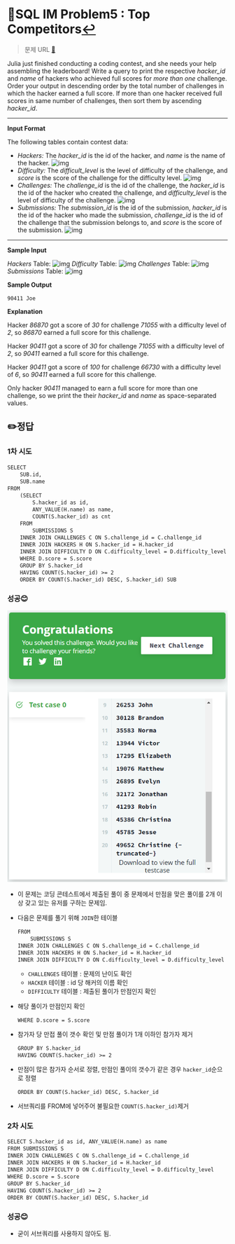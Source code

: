 # 📝SQL IM Problem5 : Top Competitors[↩](../)

> 문제 URL [🔗](https://www.hackerrank.com/challenges/full-score/problem?isFullScreen=true)

Julia just finished conducting a coding contest, and she needs your help assembling the leaderboard! Write a query to print the respective *hacker_id* and *name* of hackers who achieved full scores for *more than one* challenge. Order your output in descending order by the total number of challenges in which the hacker earned a full score. If more than one hacker received full scores in same number of challenges, then sort them by ascending *hacker_id*.

------

**Input Format**

The following tables contain contest data:

- *Hackers:* The *hacker_id* is the id of the hacker, and *name* is the name of the hacker. ![img](https://s3.amazonaws.com/hr-challenge-images/19504/1458526776-67667350b4-ScreenShot2016-03-21at7.45.59AM.png)
- *Difficulty:* The *difficult_level* is the level of difficulty of the challenge, and *score* is the score of the challenge for the difficulty level. ![img](https://s3.amazonaws.com/hr-challenge-images/19504/1458526915-57eb75d9a2-ScreenShot2016-03-21at7.46.09AM.png)
- *Challenges:* The *challenge_id* is the id of the challenge, the *hacker_id* is the id of the hacker who created the challenge, and *difficulty_level* is the level of difficulty of the challenge. ![img](https://s3.amazonaws.com/hr-challenge-images/19504/1458527032-f9ca650442-ScreenShot2016-03-21at7.46.17AM.png)
- *Submissions:* The *submission_id* is the id of the submission, *hacker_id* is the id of the hacker who made the submission, *challenge_id* is the id of the challenge that the submission belongs to, and *score* is the score of the submission. ![img](https://s3.amazonaws.com/hr-challenge-images/19504/1458527077-298f8e922a-ScreenShot2016-03-21at7.46.29AM.png)

------

**Sample Input**

*Hackers* Table: ![img](https://s3.amazonaws.com/hr-challenge-images/19504/1458527241-6922b4ad87-ScreenShot2016-03-21at7.47.02AM.png) *Difficulty* Table: ![img](https://s3.amazonaws.com/hr-challenge-images/19504/1458527265-7ad6852a13-ScreenShot2016-03-21at7.46.50AM.png) *Challenges* Table: ![img](https://s3.amazonaws.com/hr-challenge-images/19504/1458527285-01e95eb6ec-ScreenShot2016-03-21at7.46.40AM.png) *Submissions* Table: ![img](https://s3.amazonaws.com/hr-challenge-images/19504/1458527812-479a74b99f-ScreenShot2016-03-21at8.06.05AM.png)

**Sample Output**

```
90411 Joe
```

**Explanation**

Hacker *86870* got a score of *30* for challenge *71055* with a difficulty level of *2*, so *86870* earned a full score for this challenge.

Hacker *90411* got a score of *30* for challenge *71055* with a difficulty level of *2*, so *90411* earned a full score for this challenge.

Hacker *90411* got a score of *100* for challenge *66730* with a difficulty level of *6*, so *90411* earned a full score for this challenge.

Only hacker *90411* managed to earn a full score for more than one challenge, so we print the their *hacker_id* and *name* as space-separated values.

## ✏️정답

### 1차 시도

```mysql
SELECT
    SUB.id,
    SUB.name
FROM 
    (SELECT 
        S.hacker_id as id,
        ANY_VALUE(H.name) as name,
        COUNT(S.hacker_id) as cnt
    FROM
        SUBMISSIONS S
    INNER JOIN CHALLENGES C ON S.challenge_id = C.challenge_id
    INNER JOIN HACKERS H ON S.hacker_id = H.hacker_id
    INNER JOIN DIFFICULTY D ON C.difficulty_level = D.difficulty_level
    WHERE D.score = S.score
    GROUP BY S.hacker_id
    HAVING COUNT(S.hacker_id) >= 2
    ORDER BY COUNT(S.hacker_id) DESC, S.hacker_id) SUB
```

### 성공😊

![image-20221213145908292](images/image-20221213145908292.png)

* 이 문제는 코딩 콘테스트에서 제출된 풀이 중 문제에서 만점을 맞은 풀이를 2개 이상 갖고 있는 유저를 구하는 문제임.

* 다음은 문제를 풀기 위해 `JOIN`한 테이블

  ```mysql
  FROM
      SUBMISSIONS S
  INNER JOIN CHALLENGES C ON S.challenge_id = C.challenge_id
  INNER JOIN HACKERS H ON S.hacker_id = H.hacker_id
  INNER JOIN DIFFICULTY D ON C.difficulty_level = D.difficulty_level
  ```

  

  * `CHALLENGES` 테이블 : 문제의 난이도 확인
  * `HACKER`  테이블 : id 당 해커의 이름 확인
  * `DIFFICULTY` 테이블 : 제출된 풀이가 만점인지 확인

* 해당 풀이가 만점인지 확인

  ```mysql
  WHERE D.score = S.score
  ```

* 참가자 당 만접 풀이 갯수 확인 및 만점 풀이가 1개 이하인 참가자 제거

  ```mysql
  GROUP BY S.hacker_id
  HAVING COUNT(S.hacker_id) >= 2
  ```

* 만점이 많은 참가자 순서로 정렬, 만점인 풀이의 갯수가 같은 경우 `hacker_id`순으로 정렬

  ```mysql
  ORDER BY COUNT(S.hacker_id) DESC, S.hacker_id
  ```

* 서브쿼리를 FROM에 넣어주어 불필요한 `COUNT(S.hacker_id)`제거

### 2차 시도

```mysql
SELECT S.hacker_id as id, ANY_VALUE(H.name) as name
FROM SUBMISSIONS S
INNER JOIN CHALLENGES C ON S.challenge_id = C.challenge_id
INNER JOIN HACKERS H ON S.hacker_id = H.hacker_id
INNER JOIN DIFFICULTY D ON C.difficulty_level = D.difficulty_level
WHERE D.score = S.score
GROUP BY S.hacker_id
HAVING COUNT(S.hacker_id) >= 2
ORDER BY COUNT(S.hacker_id) DESC, S.hacker_id
```

### 성공😊

* 굳이 서브쿼리를 사용하지 않아도 됨.